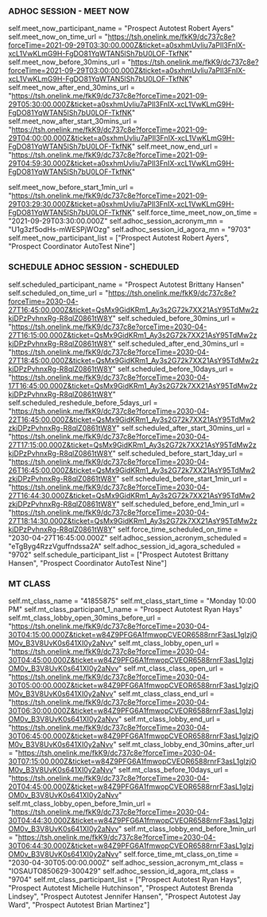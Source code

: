### ADHOC SESSION - MEET NOW ###
self.meet_now_participant_name = "Prospect Autotest Robert Ayers"
self.meet_now_on_time_url = "https://tsh.onelink.me/fkK9/dc737c8e?forceTime=2021-09-29T03:30:00.000Z&ticket=a0sxhmUvliu7aPIl3FnIX-xcL1VwKLmG9H-FgDO81YqWTAN5lSh7bU0LOF-TkfNK"
self.meet_now_before_30mins_url = "https://tsh.onelink.me/fkK9/dc737c8e?forceTime=2021-09-29T03:00:00.000Z&ticket=a0sxhmUvliu7aPIl3FnIX-xcL1VwKLmG9H-FgDO81YqWTAN5lSh7bU0LOF-TkfNK"
self.meet_now_after_end_30mins_url = "https://tsh.onelink.me/fkK9/dc737c8e?forceTime=2021-09-29T05:30:00.000Z&ticket=a0sxhmUvliu7aPIl3FnIX-xcL1VwKLmG9H-FgDO81YqWTAN5lSh7bU0LOF-TkfNK"
self.meet_now_after_start_30mins_url = "https://tsh.onelink.me/fkK9/dc737c8e?forceTime=2021-09-29T04:00:00.000Z&ticket=a0sxhmUvliu7aPIl3FnIX-xcL1VwKLmG9H-FgDO81YqWTAN5lSh7bU0LOF-TkfNK"
self.meet_now_end_url = "https://tsh.onelink.me/fkK9/dc737c8e?forceTime=2021-09-29T04:59:30.000Z&ticket=a0sxhmUvliu7aPIl3FnIX-xcL1VwKLmG9H-FgDO81YqWTAN5lSh7bU0LOF-TkfNK"

self.meet_now_before_start_1min_url = "https://tsh.onelink.me/fkK9/dc737c8e?forceTime=2021-09-29T03:29:30.000Z&ticket=a0sxhmUvliu7aPIl3FnIX-xcL1VwKLmG9H-FgDO81YqWTAN5lSh7bU0LOF-TkfNK"
self.force_time_meet_now_on_time = "2021-09-29T03:30:00.000Z"
self.adhoc_session_acronym_mn = "U1g3zf5odHs-mWESPjWOzg"
self.adhoc_session_id_agora_mn = "9703"
self.meet_now_participant_list = ["Prospect Autotest Robert Ayers", "Prospect Coordinator AutoTest Nine"]

  ### SCHEDULE ADHOC SESSION - SCHEDULED ###
  self.scheduled_participant_name = "Prospect Autotest Brittany Hansen"
  self.scheduled_on_time_url = "https://tsh.onelink.me/fkK9/dc737c8e?forceTime=2030-04-27T16:45:00.000Z&ticket=QsMx9GidKRm1_Ay3s2G72k7XX21AsY95TdMw2zkjDPzPvhnxRg-R8qlZ0861tW8Y"
  self.scheduled_before_30mins_url = "https://tsh.onelink.me/fkK9/dc737c8e?orceTime=2030-04-27T16:15:00.000Z&ticket=QsMx9GidKRm1_Ay3s2G72k7XX21AsY95TdMw2zkjDPzPvhnxRg-R8qlZ0861tW8Y"
  self.scheduled_after_end_30mins_url = "https://tsh.onelink.me/fkK9/dc737c8e?forceTime=2030-04-27T18:45:00.000Z&ticket=QsMx9GidKRm1_Ay3s2G72k7XX21AsY95TdMw2zkjDPzPvhnxRg-R8qlZ0861tW8Y"
  self.scheduled_before_10days_url = "https://tsh.onelink.me/fkK9/dc737c8e?forceTime=2030-04-17T16:45:00.000Z&ticket=QsMx9GidKRm1_Ay3s2G72k7XX21AsY95TdMw2zkjDPzPvhnxRg-R8qlZ0861tW8Y"
  self.scheduled_reshedule_before_5days_url = "https://tsh.onelink.me/fkK9/dc737c8e?forceTime=2030-04-22T16:45:00.000Z&ticket=QsMx9GidKRm1_Ay3s2G72k7XX21AsY95TdMw2zkjDPzPvhnxRg-R8qlZ0861tW8Y"
  self.scheduled_after_start_30mins_url = "https://tsh.onelink.me/fkK9/dc737c8e?forceTime=2030-04-27T17:15:00.000Z&ticket=QsMx9GidKRm1_Ay3s2G72k7XX21AsY95TdMw2zkjDPzPvhnxRg-R8qlZ0861tW8Y"
  self.scheduled_before_start_1day_url = "https://tsh.onelink.me/fkK9/dc737c8e?forceTime=2030-04-26T16:45:00.000Z&ticket=QsMx9GidKRm1_Ay3s2G72k7XX21AsY95TdMw2zkjDPzPvhnxRg-R8qlZ0861tW8Y"
  self.scheduled_before_start_1min_url = "https://tsh.onelink.me/fkK9/dc737c8e?forceTime=2030-04-27T16:44:30.000Z&ticket=QsMx9GidKRm1_Ay3s2G72k7XX21AsY95TdMw2zkjDPzPvhnxRg-R8qlZ0861tW8Y"
  self.scheduled_before_end_1min_url = "https://tsh.onelink.me/fkK9/dc737c8e?forceTime=2030-04-27T18:14:30.000Z&ticket=QsMx9GidKRm1_Ay3s2G72k7XX21AsY95TdMw2zkjDPzPvhnxRg-R8qlZ0861tW8Y"
  self.force_time_scheduled_on_time = "2030-04-27T16:45:00.000Z"
  self.adhoc_session_acronym_scheduled = "eTgByg4RzzVguffndssa2A"
  self.adhoc_session_id_agora_scheduled = "9702"
  self.schedule_participant_list = ["Prospect Autotest Brittany Hansen", "Prospect Coordinator AutoTest Nine"]

  ### MT CLASS ###
  self.mt_class_name = "41855875"
  self.mt_class_start_time = "Monday 10:00 PM"
  self.mt_class_participant_1_name = "Prospect Autotest Ryan Hays"
  self.mt_class_lobby_open_30mins_before_url = "https://tsh.onelink.me/fkK9/dc737c8e?forceTime=2030-04-30T04:15:00.000Z&ticket=w84Z9PFG6A1fmwopCVEOR6588rnrF3asL1gIzjOM0v_B3V8UvK0s641XI0y2aNvv"
  self.mt_class_lobby_open_url = "https://tsh.onelink.me/fkK9/dc737c8e?forceTime=2030-04-30T04:45:00.000Z&ticket=w84Z9PFG6A1fmwopCVEOR6588rnrF3asL1gIzjOM0v_B3V8UvK0s641XI0y2aNvv"
  self.mt_class_class_open_url = "https://tsh.onelink.me/fkK9/dc737c8e?forceTime=2030-04-30T05:00:00.000Z&ticket=w84Z9PFG6A1fmwopCVEOR6588rnrF3asL1gIzjOM0v_B3V8UvK0s641XI0y2aNvv"
  self.mt_class_class_end_url = "https://tsh.onelink.me/fkK9/dc737c8e?forceTime=2030-04-30T06:30:00.000Z&ticket=w84Z9PFG6A1fmwopCVEOR6588rnrF3asL1gIzjOM0v_B3V8UvK0s641XI0y2aNvv"
  self.mt_class_lobby_end_url = "https://tsh.onelink.me/fkK9/dc737c8e?forceTime=2030-04-30T06:45:00.000Z&ticket=w84Z9PFG6A1fmwopCVEOR6588rnrF3asL1gIzjOM0v_B3V8UvK0s641XI0y2aNvv"
  self.mt_class_lobby_end_30mins_after_url = "https://tsh.onelink.me/fkK9/dc737c8e?forceTime=2030-04-30T07:15:00.000Z&ticket=w84Z9PFG6A1fmwopCVEOR6588rnrF3asL1gIzjOM0v_B3V8UvK0s641XI0y2aNvv"
  self.mt_class_before_10days_url = "https://tsh.onelink.me/fkK9/dc737c8e?forceTime=2030-04-20T04:45:00.000Z&ticket=w84Z9PFG6A1fmwopCVEOR6588rnrF3asL1gIzjOM0v_B3V8UvK0s641XI0y2aNvv"
  self.mt_class_lobby_open_before_1min_url = "https://tsh.onelink.me/fkK9/dc737c8e?forceTime=2030-04-30T04:44:30.000Z&ticket=w84Z9PFG6A1fmwopCVEOR6588rnrF3asL1gIzjOM0v_B3V8UvK0s641XI0y2aNvv"
  self.mt_class_lobby_end_before_1min_url = "https://tsh.onelink.me/fkK9/dc737c8e?forceTime=2030-04-30T06:44:30.000Z&ticket=w84Z9PFG6A1fmwopCVEOR6588rnrF3asL1gIzjOM0v_B3V8UvK0s641XI0y2aNvv"
  self.force_time_mt_class_on_time = "2030-04-30T05:00:00.000Z"
  self.adhoc_session_acronym_mt_class = "IOSAUTO850629-300429"
  self.adhoc_session_id_agora_mt_class = "9704"
  self.mt_class_participant_list = ["Prospect Autotest Ryan Hays", "Prospect Autotest Michelle Hutchinson", "Prospect Autotest Brenda Lindsey", "Prospect Autotest Jennifer Hansen", "Prospect Autotest Jay Ward", "Prospect Autotest Brian Martinez"]
